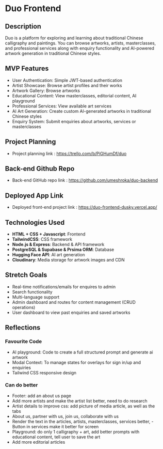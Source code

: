 # Duo Frontend

## Description

Duo is a platform for exploring and learning about traditional Chinese calligraphy and paintings. You can browse artworks, artists, masterclasses, and professional services along with enquiry functionality and AI-powered artwork generation in traditional Chinese styles.

## MVP Features

- User Authentication: Simple JWT-based authentication
- Artist Showcase: Browse artist profiles and their works
- Artwork Gallery: Browse artworks
- Educational Content: View masterclasses, editorial content, AI playground
- Professional Services: View available art services
- AI Art Generation: Create custom AI-generated artworks in traditional Chinese styles
- Enquiry System: Submit enquiries about artworks, services or masterclasses

## Project Planning 

- Project planning link : https://trello.com/b/PiGHumDf/duo

## Back-end Github Repo 

- Back-end GitHub repo link : https://github.com/umeshroka/duo-backend

## Deployed App Link

- Deployed front-end project link : https://duo-frontend-dusky.vercel.app/

## Technologies Used

- **HTML + CSS + Javascript**: Frontend 
- **TailwindCSS**: CSS framework
- **Node.js & Express**: Backend & API framework
- **PostgreSQL & Supabase & Prsima ORM**: Database
- **Hugging Face API**: AI art generation
- **Cloudinary**: Media storage for artwork images and CDN

## Stretch Goals

- Real-time notifications/emails for enquires to admin
- Search functionality
- Multi-language support
- Admin dashboard and routes for content management (CRUD operations)
- User dashboard to view past enquiries and saved artworks

## Reflections

### Favourite Code

- AI playground: Code to create a full structured prompt and generate ai artwork
- Modal Context: To manage states for overlays for sign in/up and enquiries
- Tailwind CSS responsive design 

### Can do better

- Footer: add an about us page 
- Add more artists and make the artist list better, need to do research
- Artist details to improve css: add picture of media article, as well as the tabs
- About us, partner with us, join us, collaborate with us
- Render the text in the articles, artists, masterclasses, services better, - Button in services make it better for screen
- Playground: do only 1 calligraphy + art, add better prompts with educational content, tell user to save the art
- Add more editorial articles 



